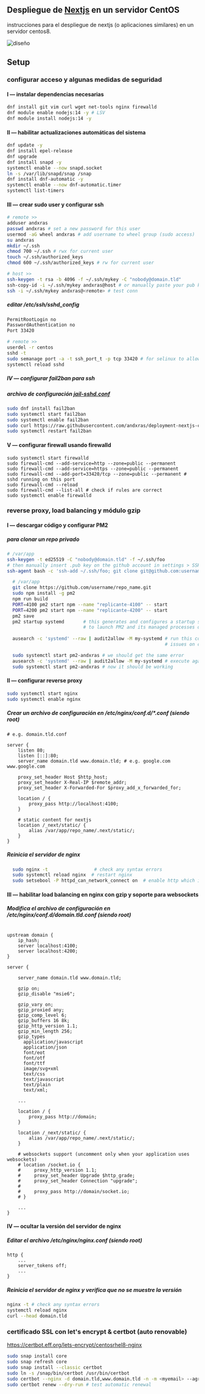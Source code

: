 ## Despliegue de [Nextjs](https://nextjs.org/) en un servidor CentOS

instrucciones para el despliegue de nextjs (o aplicaciones similares) en un servidor centos8.

![diseño](https://i.ibb.co/5TK3wmR/preview.png)

## Setup

### configurar acceso y algunas medidas de seguridad

#### I — instalar dependencias necesarias

```sh
dnf install git vim curl wget net-tools nginx firewalld
dnf module enable nodejs:14 -y # LSV
dnf module install nodejs:14 -y
```

#### II — habilitar actualizaciones automáticas del sistema

```sh
dnf update -y
dnf install epel-release
dnf upgrade
dnf install snapd -y
systemctl enable --now snapd.socket
ln -s /var/lib/snapd/snap /snap
dnf install dnf-automatic -y
systemctl enable --now dnf-automatic.timer
systemctl list-timers

```

#### III — crear sudo user y configurar ssh

```sh
# remote >>
adduser andxras
passwd andxras # set a new password for this user
usermod -aG wheel andxras # add username to wheel group (sudo access)
su andxras
mkdir ~/.ssh
chmod 700 ~/.ssh # rwx for current user
touch ~/.ssh/authorized_keys
chmod 600 ~/.ssh/authorized_keys # rw for current user
```

```sh
# host >>
ssh-keygen -t rsa -b 4096 -f ~/.ssh/mykey -C "nobody@domain.tld"
ssh-copy-id -i ~/.ssh/mykey andxras@host # or manually paste your pub key into ~/.ssh/authorized_keys
ssh -i ~/.ssh/mykey andxras@<remote> # test conn
```

##### editar /etc/ssh/sshd_config

```sh
PermitRootLogin no
PasswordAuthentication no
Port 33420
```

```sh
# remote >>
userdel -r centos
sshd -t
sudo semanage port -a -t ssh_port_t -p tcp 33420 # for selinux to allow ssh on this port
systemctl reload sshd
```

##### IV — configurar fail2ban para ssh

##### archivo de configuración [jail-sshd.conf](https://github.com/andxras/deployment-nextjs-centos/blob/main/jail-sshd.conf)

```sh
sudo dnf install fail2ban
sudo systemctl start fail2ban
sudo systemctl enable fail2ban
sudo curl https://raw.githubusercontent.com/andxras/deployment-nextjs-centos/main/jail-sshd.conf > /etc/fail2ban/jail.d/jail-sshd.conf
sudo systemctl restart fail2ban
```

#### V — configurar firewall usando firewalld

```
sudo systemctl start firewalld
sudo firewall-cmd --add-service=http --zone=public --permanent
sudo firewall-cmd --add-service=https --zone=public --permanent
sudo firewall-cmd --add-port=33420/tcp --zone=public --permanent # sshd running on this port
sudo firewall-cmd --reload
sudo firewall-cmd --list-all # check if rules are correct
sudo systemctl enable firewalld
```

### reverse proxy, load balancing y módulo gzip
    
#### I — descargar código y configurar PM2

##### para clonar un repo privado

```sh
# /var/app
ssh-keygen -t ed25519 -C "nobody@domain.tld" -f ~/.ssh/foo
# then manually insert .pub key on the github account in settings > SSH and GPG keys > SSH keys
ssh-agent bash -c 'ssh-add ~/.ssh/foo; git clone git@github.com:username/repo_name.git'
```

```sh
  # /var/app
  git clone https://github.com/username/repo_name.git
  sudo npm install -g pm2
  npm run build
  PORT=4100 pm2 start npm --name "replicante-4100" -- start
  PORT=4200 pm2 start npm --name "replicante-4200" -- start
  pm2 save
  pm2 startup systemd       # this generates and configures a startup script
                            # to launch PM2 and its managed processes on server boot
                            
  ausearch -c 'systemd' --raw | audit2allow -M my-systemd # run this command (as root) and follow instructions to solve pm2
                                                          # issues on centos environments due to selinux

  sudo systemctl start pm2-andxras # we should get the same error
  ausearch -c 'systemd' --raw | audit2allow -M my-systemd # execute again to fix issues
  sudo systemctl start pm2-andxras # now it should be working
```
  
#### II — configurar reverse proxy

```sh
sudo systemctl start nginx
sudo systemctl enable nginx
```

##### Crear un archivo de configuración en /etc/nginx/conf.d/*.conf (siendo root)

```
# e.g. domain.tld.conf

server {
    listen 80;
    listen [::]:80;
    server_name domain.tld www.domain.tld; # e.g. google.com www.google.com
    
    proxy_set_header Host $http_host;
    proxy_set_header X-Real-IP $remote_addr;
    proxy_set_header X-Forwarded-For $proxy_add_x_forwarded_for;
    
    location / {
        proxy_pass http://localhost:4100;
    }
    
    # static content for nextjs
    location /_next/static/ {
        alias /var/app/repo_name/.next/static/;
    }
}
```

##### Reinicia el servidor de nginx

```sh
  sudo nginx -t                 # check any syntax errors
  sudo systemctl reload nginx  # restart nginx
  sudo setsebool -P httpd_can_network_connect on  # enable http which is disabled by default on selinux
```

#### III — habilitar load balancing en nginx con gzip y soporte para websockets

##### Modifica el archivo de configuración en /etc/nginx/conf.d/domain.tld.conf (siendo root)

```

upstream domain {
    ip_hash;
    server localhost:4100;
    server localhost:4200;
}

server {

    server_name domain.tld www.domain.tld;
    
    gzip on;
    gzip_disable "msie6";

    gzip_vary on;
    gzip_proxied any;
    gzip_comp_level 6;
    gzip_buffers 16 8k;
    gzip_http_version 1.1;
    gzip_min_length 256;
    gzip_types
      application/javascript
      application/json
      font/eot
      font/otf
      font/ttf
      image/svg+xml
      text/css
      text/javascript
      text/plain
      text/xml;

    ...
    
    location / {
        proxy_pass http://domain;
    }
    
    location /_next/static/ {
        alias /var/app/repo_name/.next/static/;
    }
    
    # websockets support (uncomment only when your application uses websockets)
    # location /socket.io {
    #     proxy_http_version 1.1;
    #     proxy_set_header Upgrade $http_grade;
    #     proxy_set_header Connection "upgrade";
    # 
    #     proxy_pass http://domain/socket.io;
    # }

    ...
}

```

#### IV — ocultar la versión del servidor de nginx

##### Editar el archivo /etc/nginx/nginx.conf (siendo root)

```
http {
    ...
    server_tokens off;
    ...
}
```

##### Reinicia el servidor de nginx y verifica que no se muestre la versión

```sh
nginx -t # check any syntax errors
systemctl reload nginx
curl --head domain.tld
```

  
### certificado SSL con let's encrypt & certbot (auto renovable)

https://certbot.eff.org/lets-encrypt/centosrhel8-nginx

```sh
sudo snap install core
sudo snap refresh core
sudo snap install --classic certbot
sudo ln -s /snap/bin/certbot /usr/bin/certbot
sudo certbot --nginx -d domain.tld,www.domain.tld -n -m <myemail> --agree-tos # requests a new ssl certificate
sudo certbot renew --dry-run # test automatic renewal
```



